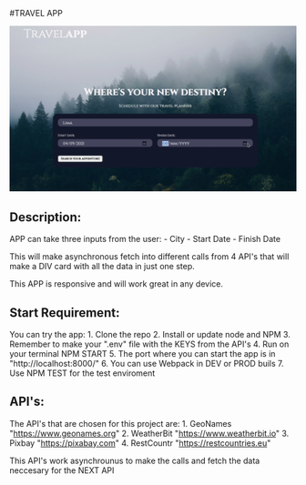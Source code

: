 #TRAVEL APP 

<img src = "./src/client/assets/images/img-demo.png"/>

## Description: 
APP can take three inputs from the user: 
    - City
    - Start Date
    - Finish Date

This will make asynchronous fetch into different calls from 4 API's that will make a DIV card with all the data in just one step.

This APP is responsive and will work great in any device.

## Start Requirement: 
You can try the app:
    1. Clone the repo
    2. Install or update node and NPM
    3. Remember to make your ".env" file with the KEYS from the API's
    4. Run on your terminal NPM START
    5. The port where you can start the app is in "http://localhost:8000/"
    6. You can use Webpack in DEV or PROD buils
    7. Use NPM TEST for the test enviroment


## API's:
The API's that are chosen for this project are:
    1. GeoNames "https://www.geonames.org"
    2. WeatherBit  "https://www.weatherbit.io"
    3. Pixbay "https://pixabay.com"
    4. RestCountr "https://restcountries.eu"

This API's work asynchrounus to make the calls and fetch the data neccesary for the NEXT API

